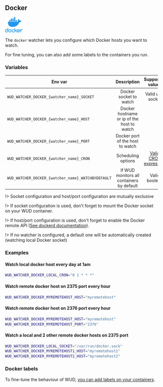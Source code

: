 ## Docker
![logo](docker.png)

The ```docker``` watcher lets you configure which Docker hosts you want to watch.

For fine tuning, you can also add some labels to the containers you run.

### Variables

| Env var                                            | Description                                | Supported values                               | Default value          |
| -------------------------------------------------- |:------------------------------------------:|:----------------------------------------------:|:----------------------:| 
| `WUD_WATCHER_DOCKER_{watcher_name}_SOCKET`         | Docker socket to watch                     | Valid unix socket                              | /var/run/docker.sock   |
| `WUD_WATCHER_DOCKER_{watcher_name}_HOST`           | Docker hostname or ip of the host to watch |                                                |                        |
| `WUD_WATCHER_DOCKER_{watcher_name}_PORT`           | Docker port of the host to watch           |                                                | 2375                   |
| `WUD_WATCHER_DOCKER_{watcher_name}_CRON`           | Scheduling options                         | [Valid CRON expression](https://crontab.guru/) | 0 * * * * (every hour) |
| `WUD_WATCHER_DOCKER_{watcher_name}_WATCHBYDEFAULT` | If WUD monitors all containers by default  | Valid boolean                                  | true                   |

!> Socket configuration and host/port configuration are mutually exclusive

!> If socket configuration is used, don't forget to mount the Docker socket on your WUD container.

!> If host/port configuration is used, don't forget to enable the Docker remote API ([See dockerd documentation](https://docs.docker.com/v17.09/engine/reference/commandline/dockerd/#description)).

!> If no watcher is configured, a default one will be automatically created (watching local Docker socket)


### Examples

#### Watch local docker host every day at 1am

```bash
WUD_WATCHER_DOCKER_LOCAL_CRON="0 1 * * *"
```

#### Watch remote docker host on 2375 port every hour

```bash
WUD_WATCHER_DOCKER_MYREMOTEHOST_HOST="myremotehost"
```

#### Watch remote docker host on 2376 port every hour

```bash
WUD_WATCHER_DOCKER_MYREMOTEHOST_HOST="myremotehost"
WUD_WATCHER_DOCKER_MYREMOTEHOST_PORT="2376"
```

#### Watch a local and 2 other remote docker hosts on 2375 port

```bash
WUD_WATCHER_DOCKER_LOCAL_SOCKET="/var/run/docker.sock"
WUD_WATCHER_DOCKER_MYREMOTEHOST1_HOST="myremotehost1"
WUD_WATCHER_DOCKER_MYREMOTEHOST2_HOST="myremotehost2"
```

### Docker labels
To fine-tune the behaviour of WUD, [you can add labels on your containers](configuration/watchers/labels).